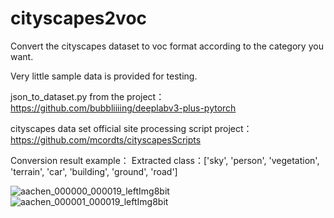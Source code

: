# cityscapes2voc
Convert the cityscapes dataset to voc format according to the category you want.

Very little sample data is provided for testing.

json_to_dataset.py from the project：https://github.com/bubbliiiing/deeplabv3-plus-pytorch

cityscapes data set official site processing script project：https://github.com/mcordts/cityscapesScripts

Conversion result example：
Extracted class：['sky', 'person', 'vegetation', 'terrain', 'car', 'building', 'ground', 'road']

![aachen_000000_000019_leftImg8bit](https://github.com/Tytiantian/cityscapes2voc/assets/90540876/c604e397-916a-49e2-9845-f38f72b08a42)
![aachen_000001_000019_leftImg8bit](https://github.com/Tytiantian/cityscapes2voc/assets/90540876/e06df14a-faaa-4a29-8502-780e1dc2ed5f)

